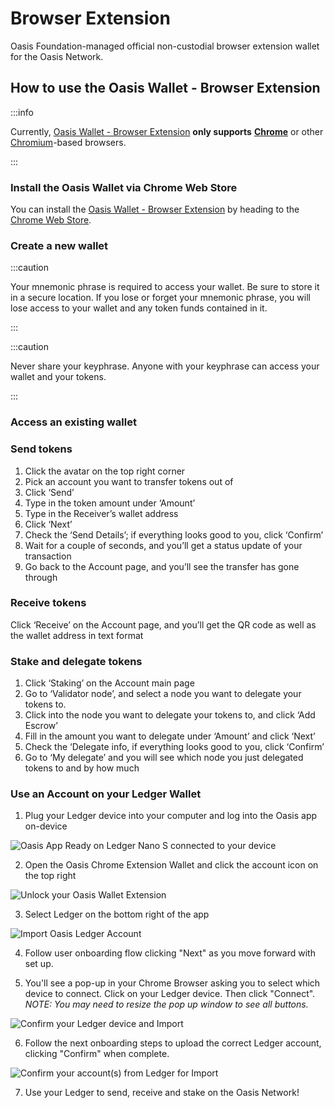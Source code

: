 # Browser Extension

Oasis Foundation-managed official non-custodial browser extension wallet for the
Oasis Network.

## **How to use the Oasis Wallet - Browser Extension**

:::info

Currently, [Oasis Wallet - Browser Extension](https://github.com/oasisprotocol/oasis-wallet-ext) **only supports** [**Chrome**](https://www.google.com/chrome/) or other [Chromium](https://www.chromium.org/Home)-based browsers.

:::

### Install the Oasis Wallet via Chrome Web Store

You can install the [Oasis Wallet - Browser Extension](https://github.com/oasisprotocol/oasis-wallet-ext) by heading to the [Chrome Web Store](https://chrome.google.com/webstore/detail/oasis-wallet/ppdadbejkmjnefldpcdjhnkpbjkikoip).

### Create a new wallet

:::caution

Your mnemonic phrase is required to access your wallet. Be sure to store it in a secure location. If you lose or forget your mnemonic phrase, you will lose access to your wallet and any token funds contained in it.

:::

:::caution

Never share your keyphrase. Anyone with your keyphrase can access your wallet and your tokens.

:::

### **Access an existing wallet**

### Send tokens

1. Click the avatar on the top right corner
2. Pick an account you want to transfer tokens out of
3. Click ‘Send’
4. Type in the token amount under ‘Amount’
5. Type in the Receiver’s wallet address
6. Click ‘Next’
7. Check the ‘Send Details’; if everything looks good to you, click ‘Confirm’
8. Wait for a couple of seconds, and you’ll get a status update of your transaction
9. Go back to the Account page, and you’ll see the transfer has gone through

### **Receive tokens**

Click ‘Receive’ on the Account page, and you’ll get the QR code as well as the wallet address in text format

### **Stake and delegate tokens**

1. Click ‘Staking’ on the Account main page
2. Go to ‘Validator node’, and select a node you want to delegate your tokens to.
3. Click into the node you want to delegate your tokens to, and click ‘Add Escrow’
4. Fill in the amount you want to delegate under ‘Amount’ and click ‘Next’
5. Check the ‘Delegate info, if everything looks good to you, click ‘Confirm’
6. Go to ‘My delegate’ and you will see which node you just delegated tokens to and by how much

### **Use an Account on your Ledger Wallet**

1. Plug your Ledger device into your computer and log into the Oasis app on-device

![Oasis App Ready on Ledger Nano S connected to your device](../../images/wallet/ledger/oasis_app_running.jpg)

2. Open the Oasis Chrome Extension Wallet and click the account icon on the top right

![Unlock your Oasis Wallet Extension](../../images/wallet/ledger/wallet_ext_import1.png)

3. Select Ledger on the bottom right of the app

![Import Oasis Ledger Account](../../images/wallet/ledger/wallet_ext_accounts_ledger.png)

4. Follow user onboarding flow clicking "Next" as you move forward with set up.

5. You'll see a pop-up in your Chrome Browser asking you to select  which device to connect. Click on your Ledger device. Then click "Connect". _NOTE: You may need to resize the pop up window to see all buttons._

![Confirm your Ledger device and Import](../../images/wallet/ledger/wallet_ext_import2.png)

6. Follow the next onboarding steps to upload the correct Ledger account, clicking "Confirm" when complete.

![Confirm your account(s) from Ledger for Import](../../images/wallet/ledger/wallet_ext_import3.png)

7. Use your Ledger to send, receive and stake on the Oasis Network!
